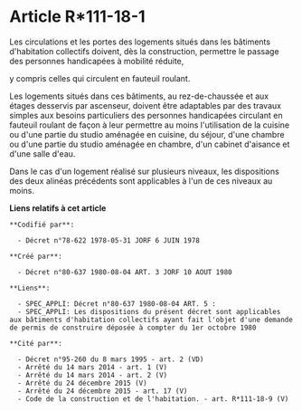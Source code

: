 # Article R*111-18-1

Les circulations et les portes des logements situés dans les bâtiments d'habitation collectifs doivent, dès la construction,
permettre le passage des personnes handicapées à mobilité réduite,

y compris celles qui circulent en fauteuil roulant.

Les logements situés dans ces bâtiments, au rez-de-chaussée et aux étages desservis par ascenseur, doivent être adaptables
par des travaux simples aux besoins particuliers des personnes handicapées circulant en fauteuil roulant de façon à leur
permettre au moins l'utilisation de la cuisine ou d'une partie du studio aménagée en cuisine, du séjour, d'une chambre ou
d'une partie du studio aménagée en chambre, d'un cabinet d'aisance et d'une salle d'eau.

Dans le cas d'un logement réalisé sur plusieurs niveaux, les dispositions des deux alinéas précédents sont applicables à l'un
de ces niveaux au moins.

**Liens relatifs à cet article**

	**Codifié par**:

	  - Décret n°78-622 1978-05-31 JORF 6 JUIN 1978

	**Créé par**:

	  - Décret n°80-637 1980-08-04 ART. 3 JORF 10 AOUT 1980

	**Liens**:

	  - SPEC_APPLI: Décret n°80-637 1980-08-04 ART. 5 :
	  - SPEC_APPLI: Les dispositions du présent décret sont applicables aux bâtiments d'habitation collectifs ayant fait l'objet d'une demande de permis de construire déposée à compter du 1er octobre 1980

	**Cité par**:

	  - Décret n°95-260 du 8 mars 1995 - art. 2 (VD)
	  - Arrêté du 14 mars 2014 - art. 1 (V)
	  - Arrêté du 14 mars 2014 - art. 2 (V)
	  - Arrêté du 24 décembre 2015 (V)
	  - Arrêté du 24 décembre 2015 - art. 17 (V)
	  - Code de la construction et de l'habitation. - art. R*111-18-9 (V)
